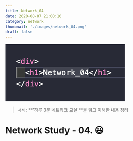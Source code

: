 ```yaml
---
title: Network_04
date: 2020-08-07 21:08:10
category: network
thumbnail: './images/network_04.png'
draft: false
---
```


![](./images/network_04.png)

> `서적` : **'하루 3분 네트워크 교실'**을 읽고 이해한 내용 정리

# Network Study - 04. 😃

